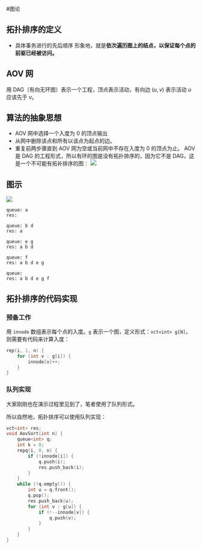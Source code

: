 #图论 

## 拓扑排序的定义

- 具体事务进行的先后顺序
形象地，就是**依次遍历图上的结点，以保证每个点的前驱已经被访问。**

## AOV 网

用 DAG（有向无环图）表示一个工程，顶点表示活动，有向边 $(u,v)$ 表示活动 $u$ 应该先于 $v$。

## 算法的抽象思想

- AOV 网中选择一个入度为 $0$ 的顶点输出
- 从网中删除该点和所有以该点为起点的边。
- 重复前两步骤直到 AOV 网为空或当前网中不存在入度为 $0$ 的顶点为止。
AOV 是 DAG 的工程形式，所以有环的图是没有拓扑排序的，因为它不是 DAG，这是一个不可能有拓补排序的图：
![](https://cdn.luogu.com.cn/upload/image_hosting/yswgd2fr.png)

## 图示
![](https://cdn.luogu.com.cn/upload/image_hosting/qqqxfjpc.png)

```
queue: a
res: 

queue: b d
res: a

queue: e g
res: a b d

queue: f
res: a b d e g

queue:
res: a b d e g f
```

## 拓扑排序的代码实现

### 预备工作

用 `innode` 数组表示每个点的入度。`g` 表示一个图，定义形式：`vct<int> g[N]`，则需要有代码来计算入度：

```cpp
rep(i, 1, n) {
	for (int v : g[i]) {
		innode[v]++;
	}
}
```
### 队列实现

大家刚刚也在演示过程里见到了，笔者使用了队列形式。

所以自然地，拓扑排序可以使用队列实现：

```cpp
vct<int> res;
void AovSort(int n) {
	queue<int> q;
	int k = 0;
	repq(i, 0, n) {
		if (!innode[i]) {
			q.push(i);
			res.push_back(i);
		}
	}
	while (!q.empty()) {
		int u = q.front();
		q.pop();
		res.push_back(u);
		for (int v : g[u]) {
			if (!--innode[v]) {
				q.push(v);
			}
		}
	}
}
```
